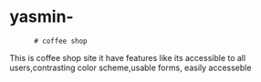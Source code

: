 # yasmin-
          # coffee shop
This is coffee shop site it have features like its accessible to all users,contrasting color scheme,usable forms, easily accesseble
